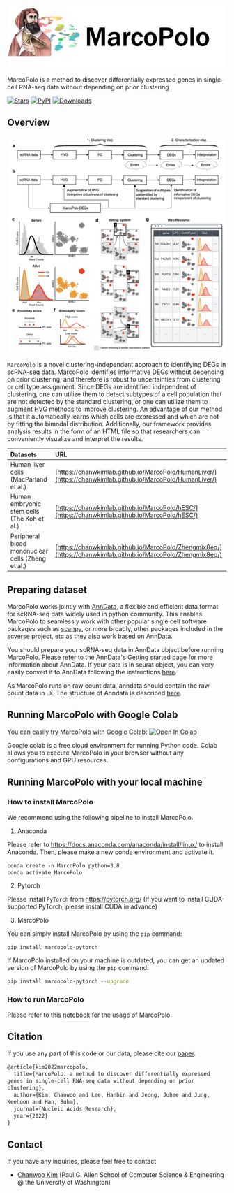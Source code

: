 

![MarcoPolo](assets/mp.png)

MarcoPolo is a method to discover differentially expressed genes in single-cell RNA-seq data without depending on prior clustering

[![Stars](https://img.shields.io/github/stars/chanwkimlab/marcopolo?logo=GitHub&color=yellow)](https://github.com/chanwkim/marcopolo/stargazers)
[![PyPI](https://img.shields.io/pypi/v/marcopolo-pytorch.svg)](https://pypi.org/project/marcopolo-pytorch)
[![Downloads](https://pepy.tech/badge/marcopolo-pytorch)](https://pepy.tech/project/marcopolo-pytorch)

## Overview


<img src="assets/overview.png" width="700">


`MarcoPolo` is a novel clustering-independent approach to identifying DEGs in scRNA-seq data. MarcoPolo identifies informative DEGs without depending on prior clustering, and therefore is robust to uncertainties from clustering or cell type assignment. Since DEGs are identified independent of clustering, one can utilize them to detect subtypes of a cell population that are not detected by the standard clustering, or one can utilize them to augment HVG methods to improve clustering. An advantage of our method is that it automatically learns which cells are expressed and which are not by fitting the bimodal distribution. Additionally, our framework provides analysis results in the form of an HTML file so that researchers can conveniently visualize and interpret the results.


|Datasets|URL|
|:---|:---|
|Human liver cells (MacParland et al.)|[https://chanwkimlab.github.io/MarcoPolo/HumanLiver/](https://chanwkimlab.github.io/MarcoPolo/HumanLiver/)|
|Human embryonic stem cells (The Koh et al.)|[https://chanwkimlab.github.io/MarcoPolo/hESC/](https://chanwkimlab.github.io/MarcoPolo/hESC/)|
|Peripheral blood mononuclear cells (Zheng et al.)|[https://chanwkimlab.github.io/MarcoPolo/Zhengmix8eq/](https://chanwkimlab.github.io/MarcoPolo/Zhengmix8eq/)|


## Preparing dataset
MarcoPolo works jointly with [AnnData](https://anndata.readthedocs.io/), a flexible and efficient data format for scRNA-seq data widely used in python community. This enables MarcoPolo to seamlessly work with other popular single cell software packages such as [scanpy](https://scanpy.readthedocs.io/), or more broadly, other packages included in the [scverse](https://scverse.org/projects/) project, etc as they also work based on AnnData. 

You should prepare your scRNA-seq data in AnnData object before running MarcoPolo.
Please refer to the [AnnData's Getting started page](https://anndata-tutorials.readthedocs.io/en/latest/getting-started.html) for more information about AnnData.
If your data is in seurat object, you can very easily convert it to AnnData following the instructions [here](https://satijalab.org/seurat/articles/conversion_vignette.html).

As MarcoPolo runs on raw count data, anndata should contain the raw count data in `.X`. The structure of Anndata is described [here](https://anndata.readthedocs.io/en/latest/generated/anndata.AnnData.html). 

## Running MarcoPolo with Google Colab 
You can easily try MarcoPolo with Google Colab: [![Open In Colab](https://colab.research.google.com/assets/colab-badge.svg)](https://colab.research.google.com/github/chanwkimlab/MarcoPolo/blob/main/notebooks/MarcoPolo.ipynb)

Google colab is a free cloud environment for running Python code. Colab allows you to execute MarcoPolo in your browser without any configurations and GPU resources.

## Running MarcoPolo with your local machine
### How to install MarcoPolo
We recommend using the following pipeline to install MarcoPolo. 
1. Anaconda

Please refer to https://docs.anaconda.com/anaconda/install/linux/ to install Anaconda.
Then, please make a new conda environment and activate it.
```
conda create -n MarcoPolo python=3.8
conda activate MarcoPolo
```

2. Pytorch

Please install `PyTorch` from https://pytorch.org/ (If you want to install CUDA-supported PyTorch, please install CUDA in advance)

3. MarcoPolo

You can simply install MarcoPolo by using the `pip` command:
```bash
pip install marcopolo-pytorch
```
If MarcoPolo installed on your machine is outdated, you can get an updated version of MarcoPolo by using the `pip` command:
```bash
pip install marcopolo-pytorch --upgrade
```

### How to run MarcoPolo
Please refer to this [notebook](https://github.com/chanwkimlab/MarcoPolo/blob/main/notebooks/MarcoPolo.ipynb) for the usage of MarcoPolo.

## Citation

If you use any part of this code or our data, please cite our
[paper](https://doi.org/10.1093/nar/gkac216).

```
@article{kim2022marcopolo,
  title={MarcoPolo: a method to discover differentially expressed genes in single-cell RNA-seq data without depending on prior clustering},
  author={Kim, Chanwoo and Lee, Hanbin and Jeong, Juhee and Jung, Keehoon and Han, Buhm},
  journal={Nucleic Acids Research},
  year={2022}
}
```

## Contact
If you have any inquiries, please feel free to contact
- [Chanwoo Kim](https://chanwoo.kim) (Paul G. Allen School of Computer Science & Engineering @ the University of
  Washington)